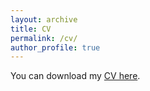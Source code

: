 ```yaml
---
layout: archive
title: CV
permalink: /cv/
author_profile: true
---
```


You can download my [CV here](/assets/CV_Alexandre_Carrier-May.pdf).

